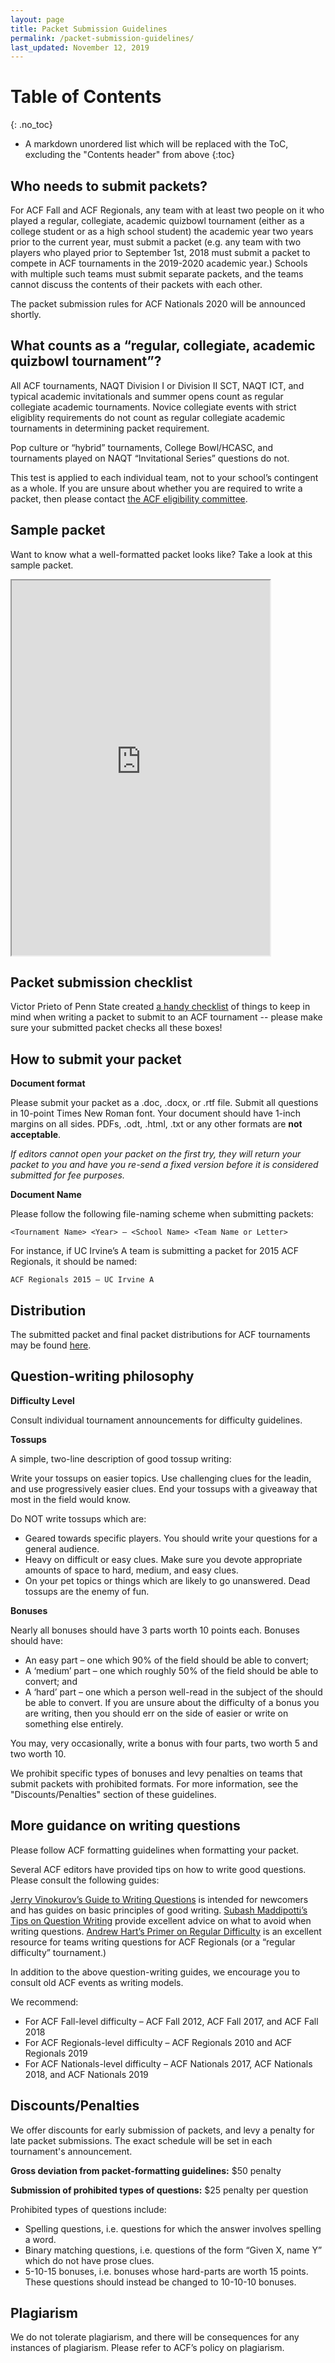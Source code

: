 ```yaml
---
layout: page
title: Packet Submission Guidelines
permalink: /packet-submission-guidelines/
last_updated: November 12, 2019
---
```


# Table of Contents
{: .no_toc}
* A markdown unordered list which will be replaced with the ToC, excluding the "Contents header" from above
{:toc}

## Who needs to submit packets?
For ACF Fall and ACF Regionals, any team with at least two people on it who played a regular, collegiate, academic quizbowl tournament (either as a college student or as a high school student) the academic year two years prior to the current year, must submit a packet (e.g. any team with two players who played prior to September 1st, 2018 must submit a packet to compete in ACF tournaments in the 2019-2020 academic year.) Schools with multiple such teams must submit separate packets, and the teams cannot discuss the contents of their packets with each other.

The packet submission rules for ACF Nationals 2020 will be announced shortly.

## What counts as a “regular, collegiate, academic quizbowl tournament”?
All ACF tournaments, NAQT Division I or Division II SCT, NAQT ICT, and typical academic invitationals and summer opens count as regular collegiate academic tournaments. Novice collegiate events with strict eligiblity requirements do not count as regular collegiate academic tournaments in determining packet requirement.

Pop culture or “hybrid” tournaments, College Bowl/HCASC, and tournaments played on NAQT “Invitational Series” questions do not.

This test is applied to each individual team, not to your school’s contingent as a whole. If you are unsure about whether you are required to write a packet, then please contact [the ACF eligibility committee](mailto:eligibility@acf-quizbowl.com).

## Sample packet
Want to know what a well-formatted packet looks like? Take a look at this sample packet.

<iframe src="https://docs.google.com/document/d/e/2PACX-1vRu0cUcpxcLI0wPlCEcZleGhIwyAUIITB-_Zpqr6TdlL2kNDpASIXxs4FLOs6m6ReTYfjFeeJHK3Svi/pub?embedded=true" width="82%" height="600"></iframe>

## Packet submission checklist
Victor Prieto of Penn State created [a handy checklist](https://acf-quizbowl.com/packet-submission-checklist.pdf) of things to keep in mind when writing a packet to submit to an ACF tournament -- please make sure your submitted packet checks all these boxes!

## How to submit your packet

**Document format**

Please submit your packet as a .doc, .docx, or .rtf file. Submit all questions in 10-point Times New Roman font. Your document should have 1-inch margins on all sides. PDFs, .odt, .html, .txt or any other formats are **not acceptable**.

*If editors cannot open your packet on the first try, they will return your packet to you and have you re-send a fixed version before it is considered submitted for fee purposes.*

**Document Name**

Please follow the following file-naming scheme when submitting packets:

    <Tournament Name> <Year> – <School Name> <Team Name or Letter>

For instance, if UC Irvine’s A team is submitting a packet for 2015 ACF Regionals, it should be named:

    ACF Regionals 2015 – UC Irvine A

## Distribution

The submitted packet and final packet distributions for ACF tournaments may be found [here](/distribution).

## Question-writing philosophy
**Difficulty Level**

Consult individual tournament announcements for difficulty guidelines.

**Tossups**

A simple, two-line description of good tossup writing:

Write your tossups on easier topics. Use challenging clues for the leadin, and use progressively easier clues. End your tossups with a giveaway that most in the field would know.

Do NOT write tossups which are:

- Geared towards specific players. You should write your questions for a general audience.
- Heavy on difficult or easy clues. Make sure you devote appropriate amounts of space to hard, medium, and easy clues.
- On your pet topics or things which are likely to go unanswered. Dead tossups are the enemy of fun.

**Bonuses**

Nearly all bonuses should have 3 parts worth 10 points each. Bonuses should have:

- An easy part – one which 90% of the field should be able to convert;
- A ‘medium’ part – one which roughly 50% of the field should be able to convert; and
- A ‘hard’ part – one which a person well-read in the subject of the should be able to convert.
If you are unsure about the difficulty of a bonus you are writing, then you should err on the side of easier or write on something else entirely.

You may, very occasionally, write a bonus with four parts, two worth 5 and two worth 10.

We prohibit specific types of bonuses and levy penalties on teams that submit packets with prohibited formats. For more information, see the "Discounts/Penalties" section of these guidelines.

## More guidance on writing questions

Please follow ACF formatting guidelines when formatting your packet.

Several ACF editors have provided tips on how to write good questions. Please consult the following guides:

[Jerry Vinokurov’s Guide to Writing Questions](/jerry-guide) is intended for newcomers and has guides on basic principles of good writing.
[Subash Maddipotti’s Tips on Question Writing](/subash-guide) provide excellent advice on what to avoid when writing questions.
[Andrew Hart’s Primer on Regular Difficulty](/andrew-hart-regular-difficulty) is an excellent resource for teams writing questions for ACF Regionals (or a “regular difficulty” tournament.)

In addition to the above question-writing guides, we encourage you to consult old ACF events as writing models.

We recommend:

* For ACF Fall-level difficulty – ACF Fall 2012, ACF Fall 2017, and ACF Fall 2018
* For ACF Regionals-level difficulty – ACF Regionals 2010 and ACF Regionals 2019
* For ACF Nationals-level difficulty – ACF Nationals 2017, ACF Nationals 2018, and ACF Nationals 2019

## Discounts/Penalties

We offer discounts for early submission of packets, and levy a penalty for late packet submissions. The exact schedule will be set in each tournament's announcement.

**Gross deviation from packet-formatting guidelines:** $50 penalty

**Submission of prohibited types of questions:** $25 penalty per question

Prohibited types of questions include:

- Spelling questions, i.e. questions for which the answer involves spelling a word.
- Binary matching questions, i.e. questions of the form “Given X, name Y” which do not have prose clues.
- 5-10-15 bonuses, i.e. bonuses whose hard-parts are worth 15 points. These questions should instead be changed to 10-10-10 bonuses.

## Plagiarism
We do not tolerate plagiarism, and there will be consequences for any instances of plagiarism. Please refer to ACF’s policy on plagiarism.

